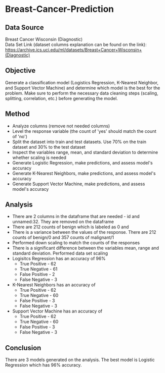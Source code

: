 # Breast-Cancer-Prediction
## Data Source
Breast Cancer Wisconsin (Diagnostic)\
Data Set
Link (dataset columns explanation can be found on the link): https://archive.ics.uci.edu/ml/datasets/Breast+Cancer+Wisconsin+(Diagnostic)


## Objective
Generate a classification model (Logistics Regression, K-Nearest Neighbor, and Support Vector Machine) and determine which model is the best for the problem. Make sure to perform the necessary data cleaning steps (scaling, splitting, correlation, etc.) before generating the model. 

## Method
  - Analyze columns (remove not needed columns)
  - Level the response variable (the count of 'yes' should match the count of 'no')
  - Split the dataset into train and test datasets. Use 70% on the train dataset and 30% to the test dataset
  - Inspect the variables range, mean, and standard deviation to determine whether scaling is needed
  - Generate Logistic Regression, make predictions, and assess model's accuracy
  - Generate K-Nearest Neighbors, make predictions, and assess model's accuracy
  - Generate Support Vector Machine, make predictions, and assess model's accuracy
  
## Analysis
  - There are 2 columns in the dataframe that are needed - id and unnamed:32. They are removed on the dataframe
  - There are 212 counts of benign which is labeled as 0 and 
  - There is a variance between the values of the response. There are 212 counts of benign/0 and 357 counts of malignant/1
  - Performed down scaling to match the counts of the responses
  - There is a significant difference between the variables mean, range and standard deviation. Performed data set scaling
  - Logisitcs Regression has an accuracy of 96%
    - True Positive - 62
    - True Negative - 61
    - False Positive - 2
    - False Negative - 3
  - K-Nearest Neighbors has an accuracy of 
    - True Positive - 62
    - True Negative - 60
    - False Positive - 3
    - False Negative - 3
  - Support Vector Machine has an accuracy of 
    - True Positive - 62
    - True Negative - 60
    - False Positive - 3
    - False Negative - 3

## Conclusion
There are 3 models generated on the analysis. The best model is Logistic Regression which has 96% accuracy. 
